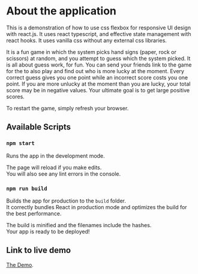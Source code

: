 # About the application

This is a demonstration of how to use css flexbox for responsive UI design with react.js. It uses react typescript, and effective state management with react hooks. It uses vanilla css without any external css libraries.

It is a fun game in which the system picks hand signs (paper, rock or scissors) at random, and you attempt to guess which the system picked. It is all about guess work, for fun. You can send your friends link to the game for the to also play and find out who is more lucky at the moment. Every correct guess gives you one point while an incorrect score costs you one point. If you are more unlucky at the moment than you are lucky, your total score may be in negative values. Your ultimate goal is to get large positive scores.

To restart the game, simply refresh your browser.

## Available Scripts

### `npm start`

Runs the app in the development mode.

The page will reload if you make edits.\
You will also see any lint errors in the console.

### `npm run build`

Builds the app for production to the `build` folder.\
It correctly bundles React in production mode and optimizes the build for the best performance.

The build is minified and the filenames include the hashes.\
Your app is ready to be deployed!

## Link to live demo

[The Demo](https://paper-scissors-rock-game.herokuapp.com/).

